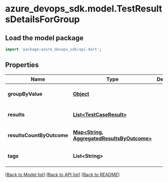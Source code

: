 # azure_devops_sdk.model.TestResultsDetailsForGroup

## Load the model package
```dart
import 'package:azure_devops_sdk/api.dart';
```

## Properties
Name | Type | Description | Notes
------------ | ------------- | ------------- | -------------
**groupByValue** | [**Object**](.md) |  | [optional] [default to null]
**results** | [**List&lt;TestCaseResult&gt;**](TestCaseResult.md) |  | [optional] [default to []]
**resultsCountByOutcome** | [**Map&lt;String, AggregatedResultsByOutcome&gt;**](AggregatedResultsByOutcome.md) |  | [optional] [default to {}]
**tags** | **List&lt;String&gt;** |  | [optional] [default to []]

[[Back to Model list]](../README.md#documentation-for-models) [[Back to API list]](../README.md#documentation-for-api-endpoints) [[Back to README]](../README.md)


